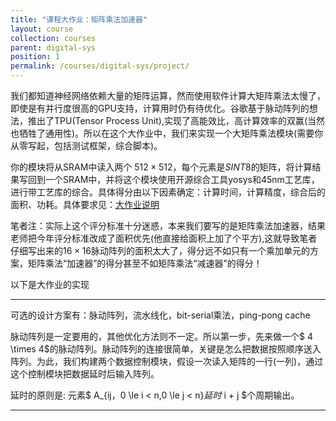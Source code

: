 ```yaml
---
title: "课程大作业：矩阵乘法加速器"
layout: course
collection: courses
parent: digital-sys
position: 1
permalink: /courses/digital-sys/project/
---
```


我们都知道神经网络依赖大量的矩阵运算，然而使用软件计算大矩阵乘法太慢了，即使是有并行度很高的GPU支持，计算用时仍有待优化。谷歌基于脉动阵列的想法，推出了TPU(Tensor Process Unit),实现了高能效比，高计算效率的双赢(当然也牺牲了通用性)。所以在这个大作业中，我们来实现一个大矩阵乘法模块(需要你从零写起，包括测试框架，综合脚本)。

你的模块将从SRAM中读入两个 $512 \times 512$，每个元素是$SINT8$的矩阵，将计算结果写回到一个SRAM中，并将这个模块使用开源综合工具yosys和45nm工艺库，进行带工艺库的综合。具体得分由以下因素确定：计算时间，计算精度，综合后的面积、功耗。具体要求见：[大作业说明](https://bonany.cc/digital_logic_lab/lab8.html)

笔者注：实际上这个评分标准十分迷惑，本来我们要写的是矩阵乘法加速器，结果老师把今年评分标准改成了面积优先(他直接给面积上加了个平方),这就导致笔者仔细写出来的$16 \times 16$脉动阵列的面积太大了，得分远不如只有一个乘加单元的方案，矩阵乘法“加速器”的得分甚至不如矩阵乘法“减速器”的得分！

以下是大作业的实现

---

可选的设计方案有：脉动阵列，流水线化，bit-serial乘法，ping-pong cache 

脉动阵列是一定要用的，其他优化方法则不一定。所以第一步，先来做一个$ 4 \times 4$的脉动阵列。脉动阵列的连接很简单，关键是怎么把数据按照顺序送入阵列。为此，我们构建两个数据控制模块，假设一次读入矩阵的一行(一列)，通过这个控制模块把数据延时后输入阵列。

延时的原则是: 元素$ A_{ij，0 \le i < n,0 \le j < n}$延时$ i + j $个周期输出。





---